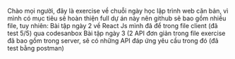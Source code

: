 Chào mọi người, đây là exercise về chuỗi ngày học lập trình web căn bản, vì mình có mục tiêu sẽ hoàn thiện full dự án này nên github sẽ bao gồm nhiều file, tuy nhiên:
Bài tập ngày 2 về React Js mình đã để trong file client (đã test 5/5) qua codesanbox
Bài tập ngày 3 (2 API đơn giản trong file exercise đã bao gồm trong server, sẽ có những API đáp ứng yêu cầu trong đó (đã test bằng postman)
